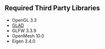 ## Required Third Party Libraries

* OpenGL 3.3
* [GLAD](https://glad.dav1d.de/)
* GLFW 3.3.9
* OpenMesh 10.0
* Eigen 3.4.0
